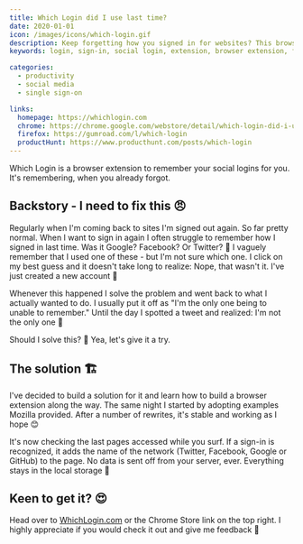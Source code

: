 ```yaml
---
title: Which Login did I use last time?
date: 2020-01-01
icon: /images/icons/which-login.gif
description: Keep forgetting how you signed in for websites? This browser extension remembers which social login you used last time for you.
keywords: login, sign-in, social login, extension, browser extension, firefox extension, producthunt, twitter, facebook

categories:
  - productivity
  - social media
  - single sign-on

links:
  homepage: https://whichlogin.com
  chrome: https://chrome.google.com/webstore/detail/which-login-did-i-use-las/pbnablopmmpgohgbnpelcdagpiboccbh
  firefox: https://gumroad.com/l/which-login
  productHunt: https://www.producthunt.com/posts/which-login
---
```


Which Login is a browser extension to remember your social logins for you. It's remembering, when you already forgot.


## Backstory - I need to fix this 😠️

Regularly when I'm coming back to sites I'm signed out again. So far pretty normal. When I want to sign in again I often struggle to remember how I signed in last time. Was it Google? Facebook? Or Twitter? 🤔️ I vaguely remember that I used one of these - but I'm not sure which one. I click on my best guess and it doesn't take long to realize: Nope, that wasn't it. I've just created a new account 🤬️

Whenever this happened I solve the problem and went back to what I actually wanted to do. I usually put it off as "I'm the only one being to unable to remember." Until the day I spotted a tweet and realized: I'm not the only one 🤯️

Should I solve this? 🤔️ Yea, let's give it a try.


## The solution 🏗️

I've decided to build a solution for it and learn how to build a browser extension along the way. The same night I started by adopting examples Mozilla provided. After a number of rewrites, it's stable and working as I hope 😊️

It's now checking the last pages accessed while you surf. If a sign-in is recognized, it adds the name of the network (Twitter, Facebook, Google or GitHub) to the page. No data is sent off from your server, ever. Everything stays in the local storage 🔐️


## Keen to get it? 😍️

Head over to [WhichLogin.com](https://whichlogin.com) or the Chrome Store link on the top right. I highly appreciate if you would check it out and give me feedback 🙏️
